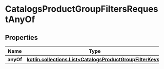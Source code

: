 
# CatalogsProductGroupFiltersRequestAnyOf

## Properties
Name | Type | Description | Notes
------------ | ------------- | ------------- | -------------
**anyOf** | [**kotlin.collections.List&lt;CatalogsProductGroupFilterKeys&gt;**](CatalogsProductGroupFilterKeys.md) |  | 



